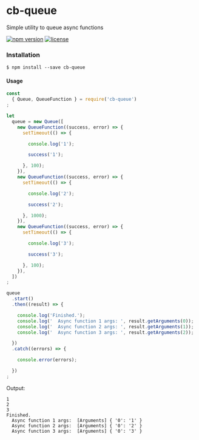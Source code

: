 # cb-queue  
Simple utility to queue async functions

[![npm version](https://img.shields.io/npm/v/cb-queue.svg)](https://www.npmjs.com/package/cb-queue)
[![license](https://img.shields.io/github/license/hammy2899/cb-queue.svg)](https://github.com/hammy2899/cb-queue/blob/master/LICENSE.md)


### Installation  
```  
$ npm install --save cb-queue  
```

#### Usage
```javascript  
const
  { Queue, QueueFunction } = require('cb-queue')
;

let
  queue = new Queue([
    new QueueFunction((success, error) => {
      setTimeout(() => {

        console.log('1');

        success('1');

      }, 100);
    }),
    new QueueFunction((success, error) => {
      setTimeout(() => {

        console.log('2');

        success('2');

      }, 1000);
    }),
    new QueueFunction((success, error) => {
      setTimeout(() => {

        console.log('3');

        success('3');

      }, 100);
    }),
  ])
;

queue
  .start()
  .then((result) => {

    console.log('Finished.');
    console.log('  Async function 1 args: ', result.getArguments(0));
    console.log('  Async function 2 args: ', result.getArguments(1));
    console.log('  Async function 3 args: ', result.getArguments(2));

  })
  .catch((errors) => {

    console.error(errors);

  })
;
```

Output:
```text
1
2
3
Finished.
  Async function 1 args:  [Arguments] { '0': '1' }
  Async function 2 args:  [Arguments] { '0': '2' }
  Async function 3 args:  [Arguments] { '0': '3' }
```